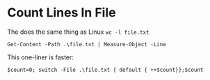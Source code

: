 # Count Lines In File

The does the same thing as Linux `wc -l file.txt`

```
Get-Content -Path .\file.txt | Measure-Object -Line
```

This one-liner is faster:

```
$count=0; switch -File .\file.txt { default { ++$count}};$count
```

